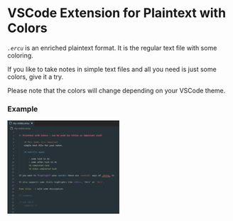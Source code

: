 # VSCode Extension for Plaintext with Colors
_`.ercu`_ is an enriched plaintext format. It is the regular text file with some coloring.

If you like to take notes in simple text files and all you need is just some colors, give it a try.

Please note that the colors will change depending on your VSCode theme. 

### Example
<img src="images/example.png" width="50%">